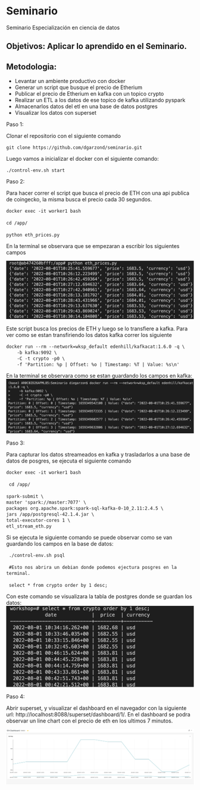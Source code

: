 # Seminario 
Seminario Especialización en ciencia de datos

## Objetivos: Aplicar lo aprendido en el Seminario.

## Metodologia:
* Levantar un ambiente productivo con docker
* Generar un script que busque el precio de Etherium
* Publicar el precio de Etherium en kafka con un topico crypto
* Realizar un ETL a los datos de ese topico de kafka utilizando pyspark
* Almacenarlos datos del etl en una base de datos postgres
* Visualizar los datos con superset

Paso 1:

Clonar el repositorio con el siguiente comando


```
git clone https://github.com/dgarzond/seminario.git
```

Luego vamos a inicializar el docker con el siguiente comando:
```
./control-env.sh start
```

Paso 2:

Para hacer correr el script que busca el precio de ETH con una api publica de coingecko, la misma busca el precio cada 30 segundos.

```
docker exec -it worker1 bash

cd /app/

python eth_prices.py
```
En la terminal se observara que se empezaran a escribir los siguientes campos

![](./images/eth_prices.jpg)

Este script busca los precios de ETH y luego se lo transfiere a kafka. Para ver como se estan transfiriendo los datos kafka correr los siguiente

```
docker run --rm --network=wksp_default edenhill/kafkacat:1.6.0 -q \
    -b kafka:9092 \
    -C -t crypto -p0 \
    -f 'Partition: %p | Offset: %o | Timestamp: %T | Value: %s\n' 
```

En la terminal se observara como se estan guardando los campos en kafka:
![](./images/kafka.jpg)

Paso 3:

Para capturar los datos streameados en kafka y trasladarlos a una base de datos de posgres, se ejecuta el siguiente comando 

```
docker exec -it worker1 bash 

 cd /app/
 
spark-submit \
master 'spark://master:7077' \
packages org.apache.spark:spark-sql-kafka-0-10_2.11:2.4.5 \
jars /app/postgresql-42.1.4.jar \
total-executor-cores 1 \
etl_stream_eth.py
```
Si se ejecuta le siguiente comando se puede observar como se van guardando los campos en la base de datos:

```
 ./control-env.sh psql
 
 #Esto nos abrira un debian donde podemos ejectura posgres en la terminal. 
 
 select * from crypto order by 1 desc;
```
Con este comando se visualizara la tabla de postgres donde se guardan los datos:
![](./images/postgres.jpg)

Paso 4: 

Abrir superset, y visualizar el dashboard en el navegador con la siguiente url: http://localhost:8088/superset/dashboard/1/. En el dashboard se podra observar un line chart con el precio de eth en los ultimos 7 minutos.

![](./images/superset.jpg)


